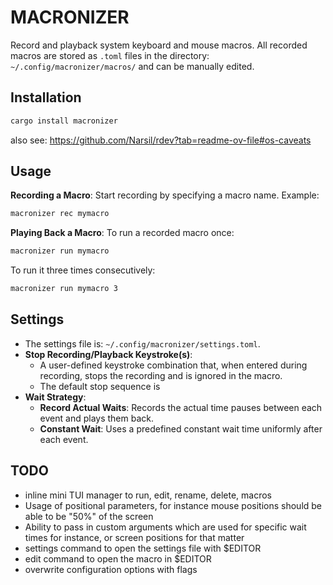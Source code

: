 # MACRONIZER

Record and playback system keyboard and mouse macros. All recorded macros are
stored as `.toml` files in the directory: `~/.config/macronizer/macros/` and can be
manually edited.

## Installation
```bash
cargo install macronizer
```

also see: https://github.com/Narsil/rdev?tab=readme-ov-file#os-caveats

## Usage
**Recording a Macro**:
   Start recording by specifying a macro name. Example:
```bash
macronizer rec mymacro
```

**Playing Back a Macro**:
To run a recorded macro once:
```bash
macronizer run mymacro
```

To run it three times consecutively:
```bash
macronizer run mymacro 3
```

## Settings
- The settings file is: `~/.config/macronizer/settings.toml`.
- **Stop Recording/Playback Keystroke(s)**:
  - A user-defined keystroke combination that, when entered during recording,
    stops the recording and is ignored in the macro.
  - The default stop sequence is <Esc><Esc><Esc>
- **Wait Strategy**:
  - **Record Actual Waits**: Records the actual time pauses between each event
    and plays them back.
  - **Constant Wait**: Uses a predefined constant wait time uniformly after each
    event.

## TODO
- inline mini TUI manager to run, edit, rename, delete, macros
- Usage of positional parameters, for instance mouse positions should be able to
  be "50%" of the screen
- Ability to pass in custom arguments which are used for specific wait times for
  instance, or screen positions for that matter
- settings command to open the settings file with $EDITOR
- edit command to open the macro in $EDITOR
- overwrite configuration options with flags
